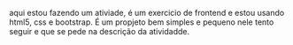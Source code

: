 aqui estou fazendo um ativiade, é um exercicio de frontend e estou usando html5, css e bootstrap. É um propjeto bem simples e pequeno  nele tento seguir e que se pede na descrição da atividadde.
